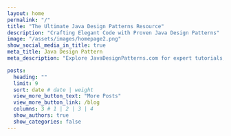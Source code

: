 ```yaml
---
layout: home
permalink: "/"
title: "The Ultimate Java Design Patterns Resource"
description: "Crafting Elegant Code with Proven Java Design Patterns"
image: "/assets/images/homepage2.png"
show_social_media_in_title: true
meta_title: Java Design Pattern
meta_description: "Explore JavaDesignPatterns.com for expert tutorials, in-depth guides, and practical examples on to implement Design Patterns In Java. Elevate your coding with our comprehensive resources tailored for beginner to advanced Java developers. Master the art of software design today"

posts:
  heading: ""
  limit: 9
  sort: date # date | weight
  view_more_button_text: "More Posts"
  view_more_button_link: /blog
  columns: 3 # 1 | 2 | 3 | 4
  show_authors: true
  show_categories: false
---
```

